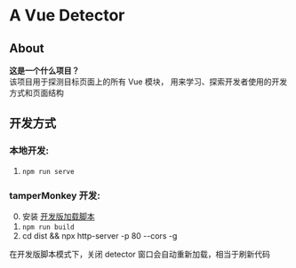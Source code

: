 # A Vue Detector

## About  

**这是一个什么项目？**  
该项目用于探测目标页面上的所有 Vue 模块，
用来学习、探索开发者使用的开发方式和页面结构  


## 开发方式

### 本地开发:   
1. `npm run serve`  

### tamperMonkey 开发:   

0. 安装 [开发版加载脚本](https://greasyfork.org/zh-CN/scripts/442012-a-vue-detector-%E5%BC%80%E5%8F%91%E7%89%88)
1. `npm run build`
2. cd dist &&  npx http-server -p 80 --cors -g  

在开发版脚本模式下，关闭 detector 窗口会自动重新加载，相当于刷新代码


